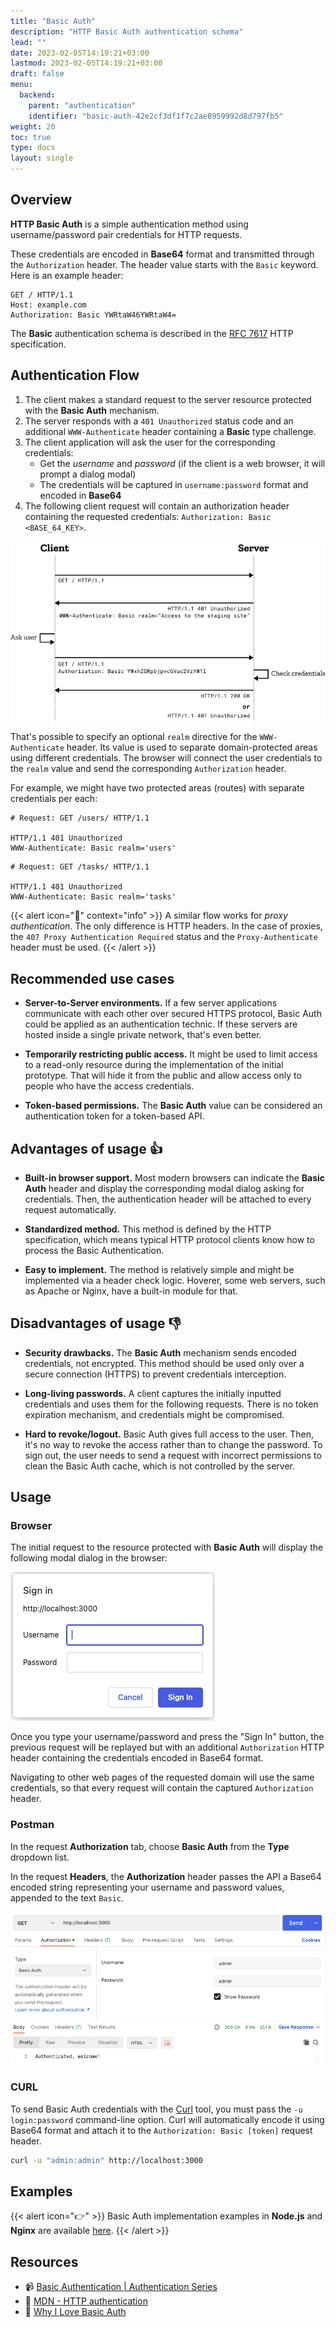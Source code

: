 ```yaml
---
title: "Basic Auth"
description: "HTTP Basic Auth authentication schema"
lead: ""
date: 2023-02-05T14:19:21+03:00
lastmod: 2023-02-05T14:19:21+03:00
draft: false
menu:
  backend:
    parent: "authentication"
    identifier: "basic-auth-42e2cf3df1f7c2ae8959992d8d797fb5"
weight: 20
toc: true
type: docs
layout: single
---
```


## Overview

**HTTP Basic Auth** is a simple authentication method using username/password pair credentials for HTTP requests.

These credentials are encoded in **Base64** format and transmitted through the `Authorization` header. The header value starts with the `Basic` keyword. Here is an example header:

```http
GET / HTTP/1.1
Host: example.com
Authorization: Basic YWRtaW46YWRtaW4=
```

The **Basic** authentication schema is described in the [RFC 7617](https://datatracker.ietf.org/doc/html/rfc7617) HTTP specification.

## Authentication Flow

1. The client makes a standard request to the server resource protected with the **Basic Auth** mechanism.
2. The server responds with a `401 Unauthorized` status code and an additional `WWW-Authenticate` header containing a **Basic** type challenge.
3. The client application will ask the user for the corresponding credentials:
    - Get the _username_ and _password_ (if the client is a web browser, it will prompt a dialog modal)
    - The credentials will be captured in `username:password` format and encoded in **Base64**
4. The following client request will contain an authorization header containing the requested credentials: `Authorization: Basic <BASE_64_KEY>`.

![HTTP Basic Auth Flow](http-basic-auth-flow.png)

That's possible to specify an optional `realm` directive for the `WWW-Authenticate` header. Its value is used to separate domain-protected areas using different credentials. The browser will connect the user credentials to the `realm` value and send the corresponding `Authorization` header.

For example, we might have two protected areas (routes) with separate credentials per each:

```http
# Request: GET /users/ HTTP/1.1

HTTP/1.1 401 Unauthorized
WWW-Authenticate: Basic realm='users'
```

```http
# Request: GET /tasks/ HTTP/1.1

HTTP/1.1 401 Unauthorized
WWW-Authenticate: Basic realm='tasks'
```

{{< alert icon="📝" context="info" >}}
A similar flow works for _proxy authentication_. The only difference is HTTP headers. In the case of proxies, the `407 Proxy Authentication Required` status and the `Proxy-Authenticate` header must be used.
{{< /alert >}}

## Recommended use cases

- **Server-to-Server environments.**
  If a few server applications communicate with each other over secured HTTPS protocol, Basic Auth could be applied as an authentication technic. If these servers are hosted inside a single private network, that's even better.

- **Temporarily restricting public access.**
  It might be used to limit access to a read-only resource during the implementation of the initial prototype. That will hide it from the public and allow access only to people who have the access credentials.

- **Token-based permissions.**
  The **Basic Auth** value can be considered an authentication token for a token-based API.

## Advantages of usage 👍

- **Built-in browser support.** Most modern browsers can indicate the **Basic Auth** header and display the corresponding modal dialog asking for credentials. Then, the authentication header will be attached to every request automatically.

- **Standardized method.** This method is defined by the HTTP specification, which means typical HTTP protocol clients know how to process the Basic Authentication.

- **Easy to implement.** The method is relatively simple and might be implemented via a header check logic. Hoverer, some web servers, such as Apache or Nginx, have a built-in module for that.

## Disadvantages of usage 👎

- **Security drawbacks.** The **Basic Auth** mechanism sends encoded credentials, not encrypted. This method should be used only over a secure connection (HTTPS) to prevent credentials interception.

- **Long-living passwords.** A client captures the initially inputted credentials and uses them for the following requests. There is no token expiration mechanism, and credentials might be compromised.

- **Hard to revoke/logout.** Basic Auth gives full access to the user. Then, it's no way to revoke the access rather than to change the password. To sign out, the user needs to send a request with incorrect permissions to clean the Basic Auth cache, which is not controlled by the server.

## Usage

### Browser

The initial request to the resource protected with **Basic Auth** will display the following modal dialog in the browser:

![Basic Auth - Browser Alert](basic-auth-browser-alert.png)

Once you type your username/password and press the "Sign In" button, the previous request will be replayed but with an additional `Authorization` HTTP header containing the credentials encoded in Base64 format.

Navigating to other web pages of the requested domain will use the same credentials, so that every request will contain the captured `Authorization` header.

### Postman

In the request **Authorization** tab, choose **Basic Auth** from the **Type** dropdown list.

In the request **Headers**, the **Authorization** header passes the API a Base64 encoded string representing your username and password values, appended to the text `Basic`.

![Basic Auth - Postman](postman-basic-auth.png)

### CURL

To send Basic Auth credentials with the [Curl](https://curl.se/) tool, you must pass the `-u login:password` command-line option. Curl will automatically encode it using Base64 format and attach it to the `Authorization: Basic [token]` request header.

```bash
curl -u "admin:admin" http://localhost:3000
```

## Examples

{{< alert icon="👉" >}}
Basic Auth implementation examples in **Node.js** and **Nginx** are available [here](https://github.com/DanilaFadeev/software-design-sources/tree/main/backend/basic-auth).
{{< /alert >}}

## Resources
- 📹 [Basic Authentication | Authentication Series](https://www.youtube.com/watch?v=mwccHwUn7Gc&ab_channel=theroadmap)
- 📝 [MDN - HTTP authentication](https://developer.mozilla.org/en-US/docs/Web/HTTP/Authentication)
- 📝 [Why I Love Basic Auth](https://www.rdegges.com/2015/why-i-love-basic-auth/)
